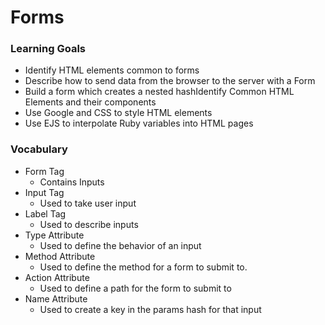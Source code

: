 # Forms

### Learning Goals
- Identify HTML elements common to forms
- Describe how to send data from the browser to the server with a Form
- Build a form which creates a nested hashIdentify Common HTML Elements and their components
- Use Google and CSS to style HTML elements
- Use EJS to interpolate Ruby variables into HTML pages

### Vocabulary
* Form Tag
    * Contains Inputs
* Input Tag
    * Used to take user input
* Label Tag
    * Used to describe inputs
* Type Attribute
    * Used to define the behavior of an input
* Method Attribute
    * Used to define the method for a form to submit to.
* Action Attribute
    * Used to define a path for the form to submit to
* Name Attribute
    * Used to create a key in the params hash for that input
